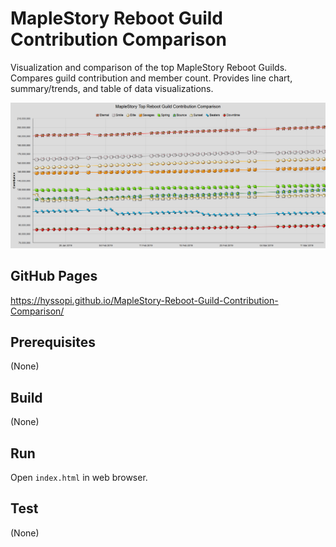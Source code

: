 # MapleStory Reboot Guild Contribution Comparison
Visualization and comparison of the top MapleStory Reboot Guilds. Compares guild contribution and member count. Provides line chart, summary/trends, and table of data visualizations.

![splash](images/splash.png)

## GitHub Pages
https://hyssopi.github.io/MapleStory-Reboot-Guild-Contribution-Comparison/

## Prerequisites
(None)

## Build
(None)

## Run
Open `index.html` in web browser.

## Test
(None)
